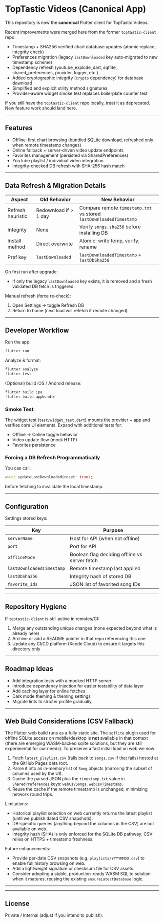 # TopTastic Videos (Canonical App)

This repository is now the **canonical** Flutter client for TopTastic Videos.

Recent improvements were merged here from the former `toptastic-client` repo:

* Timestamp + SHA256 verified chart database updates (atomic replace, integrity check)
* Preferences migration (legacy `lastDownloaded` key auto-migrated to new timestamp scheme)
* Dependency refresh (youtube_explode_dart, sqflite, shared_preferences, provider, logger, etc.)
* Added cryptographic integrity (`crypto` dependency) for database download
* Simplified and explicit utility method signatures
* Provider‑aware widget smoke test replaces boilerplate counter test

If you still have the `toptastic-client` repo locally, treat it as deprecated. New feature work should land here.

---

## Features

* Offline-first chart browsing (bundled SQLite download, refreshed only when remote timestamp changes)
* Online fallback + server-driven video update endpoints
* Favorites management (persisted via SharedPreferences)
* YouTube playlist / individual video integration
* Integrity-checked DB refresh with SHA-256 hash match

---

## Data Refresh & Migration Details

| Aspect | Old Behavior | New Behavior |
|--------|--------------|--------------|
| Refresh heuristic | Redownload if > 1 day | Compare remote `timestamp.txt` vs stored `lastDownloadedTimestamp` |
| Integrity | None | Verify `songs.sha256` before installing DB |
| Install method | Direct overwrite | Atomic: write temp, verify, rename |
| Pref key | `lastDownloaded` | `lastDownloadedTimestamp` + `lastDbSha256` |

On first run after upgrade:

* If only the legacy `lastDownloaded` key exists, it is removed and a fresh validated DB fetch is triggered.

Manual refresh (force re-check):

1. Open Settings → toggle Refresh DB
2. Return to home (next load will refetch if remote changed)

---

## Developer Workflow

Run the app:

```bash
flutter run
```

Analyze & format:

```bash
flutter analyze
flutter test
```

(Optional) build iOS / Android release:

```bash
flutter build ipa
flutter build appbundle
```

### Smoke Test

The widget test (`test/widget_test.dart`) mounts the provider + app and verifies core UI elements. Expand with additional tests for:

* Offline → Online toggle behavior
* Video update flow (mock HTTP)
* Favorites persistence

### Forcing a DB Refresh Programmatically

You can call:

```dart
await updateLastDownloaded(reset: true);
```

before fetching to invalidate the local timestamp.

---

## Configuration

Settings stored keys:

| Key | Purpose |
|-----|---------|
| `serverName` | Host for API (when not offline) |
| `port` | Port for API |
| `offlineMode` | Boolean flag deciding offline vs server fetch |
| `lastDownloadedTimestamp` | Remote timestamp last applied |
| `lastDbSha256` | Integrity hash of stored DB |
| `favorite_ids` | JSON list of favorited song IDs |

---

## Repository Hygiene

If `toptastic-client` is still active in remotes/CI:

1. Merge any outstanding unique changes (none expected beyond what is already here)
2. Archive or add a README pointer in that repo referencing this one
3. Update any CI/CD platform (Xcode Cloud) to ensure it targets this directory only

---

## Roadmap Ideas

* Add integration tests with a mocked HTTP server
* Introduce dependency injection for easier testability of data layer
* Add caching layer for online fetches
* Dark mode theming & theming settings
* Migrate lints to stricter profile gradually

---

## Web Build Considerations (CSV Fallback)

The Flutter web build runs as a fully static site. The `sqflite` plugin used for offline SQLite access on mobile/desktop is **not** available in that context (there are emerging WASM-backed sqlite solutions, but they are still experimental for our needs). To preserve a fast initial load on web we now:

1. Fetch `latest_playlist.csv` (falls back to `songs.csv` if that fails) hosted at the GitHub Pages data root.
2. Parse it into an in‑memory list of `Song` objects (mirroring the subset of columns used by the UI).
3. Cache the parsed JSON plus the `timestamp.txt` value in `SharedPreferences` keys: `webCsvSongs`, `webCsvTimestamp`.
4. Reuse the cache if the remote timestamp is unchanged, minimizing network round trips.

Limitations:

* Historical playlist selection on web currently returns the latest playlist (until we publish dated CSV snapshots).
* DB-specific queries (anything beyond the columns in the CSV) are not available on web.
* Integrity hash (SHA) is only enforced for the SQLite DB pathway; CSV relies on HTTPS + timestamp freshness.

Future enhancements:

* Provide per-date CSV snapshots (e.g. `playlists/YYYYMMDD.csv`) to enable full history browsing on web.
* Add a lightweight signature or checksum file for CSV assets.
* Consider adopting a stable, production-ready WASM SQLite solution when it matures, reusing the existing `ensureLatestDatabase` logic.

---

---

## License

Private / Internal (adjust if you intend to publish).
